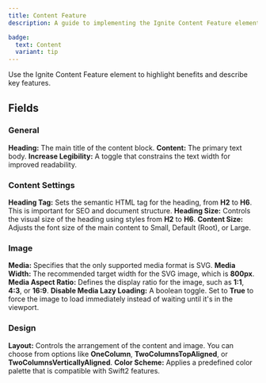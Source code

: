 ```yaml
---
title: Content Feature
description: A guide to implementing the Ignite Content Feature element

badge:
  text: Content
  variant: tip
--- 
```


Use the Ignite Content Feature element to highlight benefits and describe key features.

## Fields
### General
**Heading:** The main title of the content block.
**Content:** The primary text body.
**Increase Legibility:** A toggle that constrains the text width for improved readability.

### Content Settings
**Heading Tag:** Sets the semantic HTML tag for the heading, from **H2** to **H6**. This is important for SEO and document structure.
**Heading Size:** Controls the visual size of the heading using styles from **H2** to **H6**.
**Content Size:** Adjusts the font size of the main content to Small, Default (Root), or Large.

### Image
**Media:** Specifies that the only supported media format is SVG.
**Media Width:** The recommended target width for the SVG image, which is **800px**.
**Media Aspect Ratio:** Defines the display ratio for the image, such as **1:1**, **4:3**, or **16:9**.
**Disable Media Lazy Loading:** A boolean toggle. Set to **True** to force the image to load immediately instead of waiting until it's in the viewport.

### Design
**Layout:** Controls the arrangement of the content and image. You can choose from options like **OneColumn**, **TwoColumnsTopAligned**, or **TwoColumnsVerticallyAligned**.
**Color Scheme:** Applies a predefined color palette that is compatible with Swift2 features.